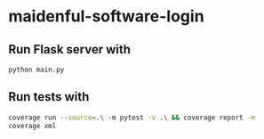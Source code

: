 # maidenful-software-login
 
## Run Flask server with
```
python main.py
```

## Run tests with
```bash
coverage run --source=.\ -m pytest -v .\ && coverage report -m        
coverage xml  
```

